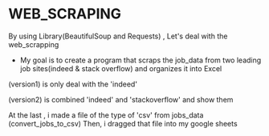 # WEB_SCRAPING
By using Library(BeautifulSoup and Requests) , Let's deal with the web_scrapping

* My goal is to create a program that scraps the job_data from two leading job sites(indeed & stack overflow)
  and organizes it into Excel
  
 (version1) is only deal with the 'indeed'
 
 (version2) is combined 'indeed' and 'stackoverflow' and show them

At the last , i made a file of the type of 'csv' from jobs_data (convert_jobs_to_csv)
Then, i dragged that file into my google sheets 

